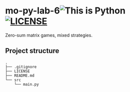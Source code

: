 # mo-py-lab-6![This is Python](https://img.shields.io/badge/This_is-Python-green?logo=python&logoColor=f5f5f5) [![LICENSE](https://img.shields.io/badge/GNU_GPL-v3-red?logo=gnu)](./LICENSE)
Zero-sum matrix games, mixed strategies.

## Project structure
```
.
├── .gitignore
├── LICENSE
├── README.md
└── src
    └── main.py
```
